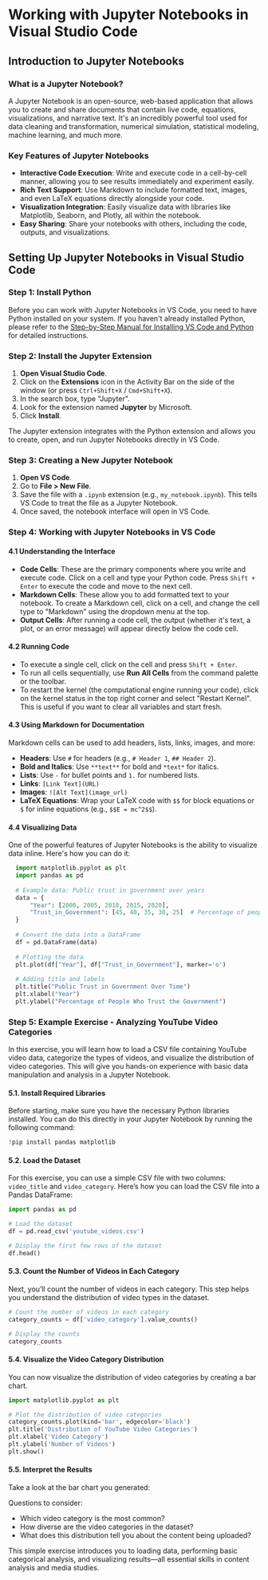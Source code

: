 # Working with Jupyter Notebooks in Visual Studio Code

## Introduction to Jupyter Notebooks

### What is a Jupyter Notebook?

A Jupyter Notebook is an open-source, web-based application that allows you to create and share documents that contain live code, equations, visualizations, and narrative text. It's an incredibly powerful tool used for data cleaning and transformation, numerical simulation, statistical modeling, machine learning, and much more.

### Key Features of Jupyter Notebooks

- **Interactive Code Execution**: Write and execute code in a cell-by-cell manner, allowing you to see results immediately and experiment easily.
- **Rich Text Support**: Use Markdown to include formatted text, images, and even LaTeX equations directly alongside your code.
- **Visualization Integration**: Easily visualize data with libraries like Matplotlib, Seaborn, and Plotly, all within the notebook.
- **Easy Sharing**: Share your notebooks with others, including the code, outputs, and visualizations.

## Setting Up Jupyter Notebooks in Visual Studio Code

### Step 1: Install Python

Before you can work with Jupyter Notebooks in VS Code, you need to have Python installed on your system. If you haven't already installed Python, please refer to the [Step-by-Step Manual for Installing VS Code and Python](https://github.com/dj-urg/digital-methods-coding-introduction/blob/main/getting-started.md) for detailed instructions.

### Step 2: Install the Jupyter Extension

1. **Open Visual Studio Code**.
2. Click on the **Extensions** icon in the Activity Bar on the side of the window (or press `Ctrl+Shift+X` / `Cmd+Shift+X`).
3. In the search box, type "Jupyter".
4. Look for the extension named **Jupyter** by Microsoft.
5. Click **Install**.

The Jupyter extension integrates with the Python extension and allows you to create, open, and run Jupyter Notebooks directly in VS Code.

### Step 3: Creating a New Jupyter Notebook

1. **Open VS Code**.
2. Go to **File > New File**.
3. Save the file with a `.ipynb` extension (e.g., `my_notebook.ipynb`). This tells VS Code to treat the file as a Jupyter Notebook.
4. Once saved, the notebook interface will open in VS Code.

### Step 4: Working with Jupyter Notebooks in VS Code

#### 4.1 Understanding the Interface

- **Code Cells**: These are the primary components where you write and execute code. Click on a cell and type your Python code. Press `Shift + Enter` to execute the code and move to the next cell.
- **Markdown Cells**: These allow you to add formatted text to your notebook. To create a Markdown cell, click on a cell, and change the cell type to "Markdown" using the dropdown menu at the top.
- **Output Cells**: After running a code cell, the output (whether it's text, a plot, or an error message) will appear directly below the code cell.

#### 4.2 Running Code

- To execute a single cell, click on the cell and press `Shift + Enter`.
- To run all cells sequentially, use **Run All Cells** from the command palette or the toolbar.
- To restart the kernel (the computational engine running your code), click on the kernel status in the top right corner and select "Restart Kernel". This is useful if you want to clear all variables and start fresh.

#### 4.3 Using Markdown for Documentation

Markdown cells can be used to add headers, lists, links, images, and more:

- **Headers**: Use `#` for headers (e.g., `# Header 1`, `## Header 2`).
- **Bold and Italics**: Use `**text**` for bold and `*text*` for italics.
- **Lists**: Use `-` for bullet points and `1.` for numbered lists.
- **Links**: `[Link Text](URL)`
- **Images**: `![Alt Text](image_url)`
- **LaTeX Equations**: Wrap your LaTeX code with `$$` for block equations or `$` for inline equations (e.g., `$$E = mc^2$$`).

#### 4.4 Visualizing Data

One of the powerful features of Jupyter Notebooks is the ability to visualize data inline. Here's how you can do it:

```python
  import matplotlib.pyplot as plt
  import pandas as pd
  
  # Example data: Public trust in government over years
  data = {
      "Year": [2000, 2005, 2010, 2015, 2020],
      "Trust_in_Government": [45, 40, 35, 30, 25]  # Percentage of people who trust the government
  }
  
  # Convert the data into a DataFrame
  df = pd.DataFrame(data)
  
  # Plotting the data
  plt.plot(df["Year"], df["Trust_in_Government"], marker='o')
  
  # Adding title and labels
  plt.title("Public Trust in Government Over Time")
  plt.xlabel("Year")
  plt.ylabel("Percentage of People Who Trust the Government")
```

### Step 5: Example Exercise - Analyzing YouTube Video Categories

In this exercise, you will learn how to load a CSV file containing YouTube video data, categorize the types of videos, and visualize the distribution of video categories. This will give you hands-on experience with basic data manipulation and analysis in a Jupyter Notebook.

#### 5.1. Install Required Libraries

Before starting, make sure you have the necessary Python libraries installed. You can do this directly in your Jupyter Notebook by running the following command:

```python
!pip install pandas matplotlib
```

#### 5.2. Load the Dataset

For this exercise, you can use a simple CSV file with two columns: `video_title` and `video_category`. Here’s how you can load the CSV file into a Pandas DataFrame:

```python
import pandas as pd

# Load the dataset
df = pd.read_csv('youtube_videos.csv')

# Display the first few rows of the dataset
df.head()
```

#### 5.3. Count the Number of Videos in Each Category

Next, you’ll count the number of videos in each category. This step helps you understand the distribution of video types in the dataset.

```python
# Count the number of videos in each category
category_counts = df['video_category'].value_counts()

# Display the counts
category_counts
```

#### 5.4. Visualize the Video Category Distribution

You can now visualize the distribution of video categories by creating a bar chart.

```python
import matplotlib.pyplot as plt

# Plot the distribution of video categories
category_counts.plot(kind='bar', edgecolor='black')
plt.title('Distribution of YouTube Video Categories')
plt.xlabel('Video Category')
plt.ylabel('Number of Videos')
plt.show()
```

#### 5.5. Interpret the Results

Take a look at the bar chart you generated:

Questions to consider:
- Which video category is the most common?
- How diverse are the video categories in the dataset?
- What does this distribution tell you about the content being uploaded?

This simple exercise introduces you to loading data, performing basic categorical analysis, and visualizing results—all essential skills in content analysis and media studies.
